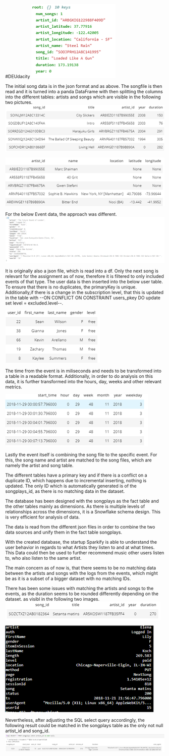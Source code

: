 #DEUdacity
![song file](https://github.com/duskaan/DEUdacity/blob/master/Screenshot7.PNG)



The initial song data is in the json format and as above. The songfile is then read and it is turned into a panda DataFrame with then splitting the columns into the different tables: artists and songs which are visible in the following two pictures. 
![Songs_table](https://github.com/duskaan/DEUdacity/blob/master/screenshot4.PNG)

![artist table](https://github.com/duskaan/DEUdacity/blob/master/screenshot5.PNG)

For the below Event data, the approach was different.
![event](https://github.com/duskaan/DEUdacity/blob/master/screenshot8.PNG)

It is originally also a json file, which is read into a df. Only the next song is relevant for the assignment as of now, therefore it is filtered to only included events of that type. The user data is then inserted into the below user table. To ensure that there is no duplicates, the primaryKey is unique. Additionally,if there is a change in the subscription level, that this is updated in the table with --ON CONFLICT ON CONSTRAINT users_pkey DO update set level = excluded.level--. 

![Users table](https://github.com/duskaan/DEUdacity/blob/master/screenshot3.PNG)

The time from the event is in miliseconds and needs to be transformed into a table in a readable format. Additionally, in order to do analysis on this data, it is further transformed into the hours, day, weeks and other relevant metrics.

![time table](https://github.com/duskaan/DEUdacity/blob/master/screenshot6.PNG)

Lastly the event itself is combining the song file to the specific event. For this, the song name and artist are matched to the song files, which are namely the artist and song table. 

The different tables have a primary key and if there is a conflict on a duplicate ID, which happens due to incremental inserting, nothing is updated. The only ID which is automatically generated is of the songplays_id, as there is no matching data in the dataset.

The database has been designed with the songplays as the fact table and the other tables mainly as dimensions. As there is multiple levels of relationships across the dimensions, it is a Snowflake schema design. This is very efficient for analysis of data. 

The data is read from the different json files in order to combine the two data sources and unify them in the fact table songplays.

With the created database, the startup Sparkify is able to understand the user behavior in regards to what Artists they listen to and at what times. This Data could then be used to further recommend music other users listen to, who also listen to the same artist. 

The main concern as of now is, that there seems to be no matching data between the artists and songs with the logs from the events, which might be as it is a subset of a bigger dataset with no matching IDs. 

There has been some issues with matching the artists and songs to the events, as the duration seems to be rounded differently depending on the dataset. as visibl in the following two images. 
![Duration 270](https://github.com/duskaan/DEUdacity/blob/master/image.png)

![Duration 269.58](https://github.com/duskaan/DEUdacity/blob/master/screenshot2.PNG)

Nevertheless, after adjusting the SQL select query accordingly, the following result could be matched in the songplays table as the only not null artist_id and song_id. 
![Songplays Result](https://github.com/duskaan/DEUdacity/blob/master/Screenshot.PNG)





